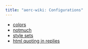 ```yaml
---
title: "aerc-wiki: Configurations"
---
```


- [colors](configurations/colors.md)
- [notmuch](configurations/notmuch.md)
- [style sets](configurations/stylesets.md)
- [html quoting in replies](configurations/htmlquote.md)
